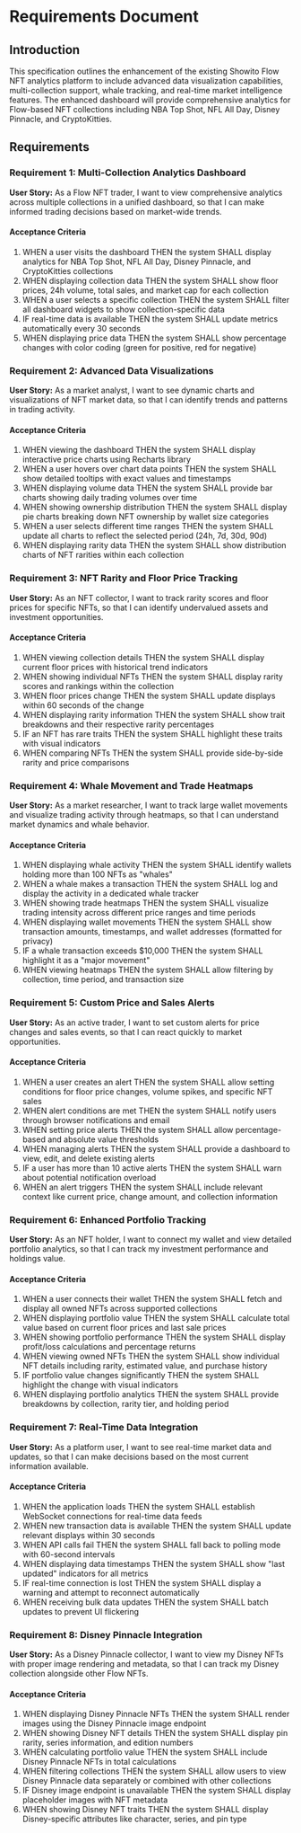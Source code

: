 # Requirements Document

## Introduction

This specification outlines the enhancement of the existing Showito Flow NFT analytics platform to include advanced data visualization capabilities, multi-collection support, whale tracking, and real-time market intelligence features. The enhanced dashboard will provide comprehensive analytics for Flow-based NFT collections including NBA Top Shot, NFL All Day, Disney Pinnacle, and CryptoKitties.

## Requirements

### Requirement 1: Multi-Collection Analytics Dashboard

**User Story:** As a Flow NFT trader, I want to view comprehensive analytics across multiple collections in a unified dashboard, so that I can make informed trading decisions based on market-wide trends.

#### Acceptance Criteria

1. WHEN a user visits the dashboard THEN the system SHALL display analytics for NBA Top Shot, NFL All Day, Disney Pinnacle, and CryptoKitties collections
2. WHEN displaying collection data THEN the system SHALL show floor prices, 24h volume, total sales, and market cap for each collection
3. WHEN a user selects a specific collection THEN the system SHALL filter all dashboard widgets to show collection-specific data
4. IF real-time data is available THEN the system SHALL update metrics automatically every 30 seconds
5. WHEN displaying price data THEN the system SHALL show percentage changes with color coding (green for positive, red for negative)

### Requirement 2: Advanced Data Visualizations

**User Story:** As a market analyst, I want to see dynamic charts and visualizations of NFT market data, so that I can identify trends and patterns in trading activity.

#### Acceptance Criteria

1. WHEN viewing the dashboard THEN the system SHALL display interactive price charts using Recharts library
2. WHEN a user hovers over chart data points THEN the system SHALL show detailed tooltips with exact values and timestamps
3. WHEN displaying volume data THEN the system SHALL provide bar charts showing daily trading volumes over time
4. WHEN showing ownership distribution THEN the system SHALL display pie charts breaking down NFT ownership by wallet size categories
5. WHEN a user selects different time ranges THEN the system SHALL update all charts to reflect the selected period (24h, 7d, 30d, 90d)
6. WHEN displaying rarity data THEN the system SHALL show distribution charts of NFT rarities within each collection

### Requirement 3: NFT Rarity and Floor Price Tracking

**User Story:** As an NFT collector, I want to track rarity scores and floor prices for specific NFTs, so that I can identify undervalued assets and investment opportunities.

#### Acceptance Criteria

1. WHEN viewing collection details THEN the system SHALL display current floor prices with historical trend indicators
2. WHEN showing individual NFTs THEN the system SHALL display rarity scores and rankings within the collection
3. WHEN floor prices change THEN the system SHALL update displays within 60 seconds of the change
4. WHEN displaying rarity information THEN the system SHALL show trait breakdowns and their respective rarity percentages
5. IF an NFT has rare traits THEN the system SHALL highlight these traits with visual indicators
6. WHEN comparing NFTs THEN the system SHALL provide side-by-side rarity and price comparisons

### Requirement 4: Whale Movement and Trade Heatmaps

**User Story:** As a market researcher, I want to track large wallet movements and visualize trading activity through heatmaps, so that I can understand market dynamics and whale behavior.

#### Acceptance Criteria

1. WHEN displaying whale activity THEN the system SHALL identify wallets holding more than 100 NFTs as "whales"
2. WHEN a whale makes a transaction THEN the system SHALL log and display the activity in a dedicated whale tracker
3. WHEN showing trade heatmaps THEN the system SHALL visualize trading intensity across different price ranges and time periods
4. WHEN displaying wallet movements THEN the system SHALL show transaction amounts, timestamps, and wallet addresses (formatted for privacy)
5. IF a whale transaction exceeds $10,000 THEN the system SHALL highlight it as a "major movement"
6. WHEN viewing heatmaps THEN the system SHALL allow filtering by collection, time period, and transaction size

### Requirement 5: Custom Price and Sales Alerts

**User Story:** As an active trader, I want to set custom alerts for price changes and sales events, so that I can react quickly to market opportunities.

#### Acceptance Criteria

1. WHEN a user creates an alert THEN the system SHALL allow setting conditions for floor price changes, volume spikes, and specific NFT sales
2. WHEN alert conditions are met THEN the system SHALL notify users through browser notifications and email
3. WHEN setting price alerts THEN the system SHALL allow percentage-based and absolute value thresholds
4. WHEN managing alerts THEN the system SHALL provide a dashboard to view, edit, and delete existing alerts
5. IF a user has more than 10 active alerts THEN the system SHALL warn about potential notification overload
6. WHEN an alert triggers THEN the system SHALL include relevant context like current price, change amount, and collection information

### Requirement 6: Enhanced Portfolio Tracking

**User Story:** As an NFT holder, I want to connect my wallet and view detailed portfolio analytics, so that I can track my investment performance and holdings value.

#### Acceptance Criteria

1. WHEN a user connects their wallet THEN the system SHALL fetch and display all owned NFTs across supported collections
2. WHEN displaying portfolio value THEN the system SHALL calculate total value based on current floor prices and last sale prices
3. WHEN showing portfolio performance THEN the system SHALL display profit/loss calculations and percentage returns
4. WHEN viewing owned NFTs THEN the system SHALL show individual NFT details including rarity, estimated value, and purchase history
5. IF portfolio value changes significantly THEN the system SHALL highlight the change with visual indicators
6. WHEN displaying portfolio analytics THEN the system SHALL provide breakdowns by collection, rarity tier, and holding period

### Requirement 7: Real-Time Data Integration

**User Story:** As a platform user, I want to see real-time market data and updates, so that I can make decisions based on the most current information available.

#### Acceptance Criteria

1. WHEN the application loads THEN the system SHALL establish WebSocket connections for real-time data feeds
2. WHEN new transaction data is available THEN the system SHALL update relevant displays within 30 seconds
3. WHEN API calls fail THEN the system SHALL fall back to polling mode with 60-second intervals
4. WHEN displaying data timestamps THEN the system SHALL show "last updated" indicators for all metrics
5. IF real-time connection is lost THEN the system SHALL display a warning and attempt to reconnect automatically
6. WHEN receiving bulk data updates THEN the system SHALL batch updates to prevent UI flickering

### Requirement 8: Disney Pinnacle Integration

**User Story:** As a Disney Pinnacle collector, I want to view my Disney NFTs with proper image rendering and metadata, so that I can track my Disney collection alongside other Flow NFTs.

#### Acceptance Criteria

1. WHEN displaying Disney Pinnacle NFTs THEN the system SHALL render images using the Disney Pinnacle image endpoint
2. WHEN showing Disney NFT details THEN the system SHALL display pin rarity, series information, and edition numbers
3. WHEN calculating portfolio value THEN the system SHALL include Disney Pinnacle NFTs in total calculations
4. WHEN filtering collections THEN the system SHALL allow users to view Disney Pinnacle data separately or combined with other collections
5. IF Disney image endpoint is unavailable THEN the system SHALL display placeholder images with NFT metadata
6. WHEN showing Disney NFT traits THEN the system SHALL display Disney-specific attributes like character, series, and pin type